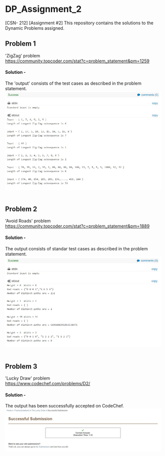 # DP_Assignment_2  
[CSN- 212] [Assignment #2] This repository contains the solutions to the Dynamic Problems assigned.  
  
## Problem 1  
'ZigZag' problem  
https://community.topcoder.com/stat?c=problem_statement&pm=1259  
  
#### Solution -  
The 'output' consists of the test cases as described in the problem statement.  
![picture](Output_Problem_1.jpg)  
<br />
  
## Problem 2  
'Avoid Roads' problem  
https://community.topcoder.com/stat?c=problem_statement&pm=1889  

#### Solution -  
The output consists of standar test cases as described in the problem statement.  
![picture](Output_Problem_2.jpg)  
<br />  
  
## Problem 3  
'Lucky Draw' problem  
https://www.codechef.com/problems/D2/  
  
#### Solution -  
The output has been successfully accepted on CodeChef.  
![picture](Output_Problem_3.jpg)  
